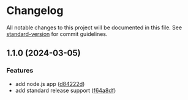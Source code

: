 # Changelog

All notable changes to this project will be documented in this file. See [standard-version](https://github.com/conventional-changelog/standard-version) for commit guidelines.

## 1.1.0 (2024-03-05)


### Features

* add node.js app ([d84222d](https://github.com/adammmusial/project-sketch/commit/d84222d2987474a0642215281beaad3cadbdbcd2))
* add standard release support ([f64a8df](https://github.com/adammmusial/project-sketch/commit/f64a8df680a223c8049d940c29dbf3541a4b0b29))
